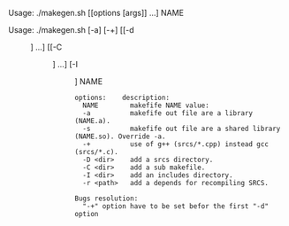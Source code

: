 Usage: ./makegen.sh [[options [args]] ...] NAME

Usage: ./makegen.sh [-a] [-+] [[-d <dir>] ...] [[-C <dir>] ...] [-I <dir>] NAME

	options:    description:
	  NAME        makefife NAME value:
	  -a          makefife out file are a library (NAME.a).
	  -s          makefife out file are a shared library (NAME.so). Override -a.
	  -+          use of g++ (srcs/*.cpp) instead gcc (srcs/*.c).
	  -D <dir>    add a srcs directory.
	  -C <dir>    add a sub makefile.
	  -I <dir>    add an includes directory.
	  -r <path>   add a depends for recompiling SRCS.

	Bugs resolution:
	  "-+" option have to be set befor the first "-d" option
